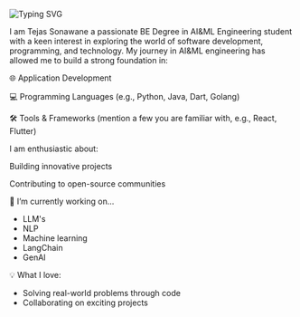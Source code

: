 ![Typing SVG](https://readme-typing-svg.demolab.com/?lines=AI+Engineering;Tech+enthusiastic;Always+Learning&center=true&width=600&height=50&color=000000)

I am Tejas Sonawane a passionate BE Degree in AI&ML Engineering student with a keen interest in exploring the world of software development, programming, and technology. My journey in AI&ML engineering has allowed me to build a strong foundation in:

🌐 Application Development

💻 Programming Languages (e.g., Python, Java, Dart, Golang)

🛠️ Tools & Frameworks (mention a few you are familiar with, e.g., React, Flutter)

I am enthusiastic about:

Building innovative projects

Contributing to open-source communities

🔭 I’m currently working on... 
  * LLM's
  * NLP
  * Machine learning
  * LangChain
  * GenAI

💡 What I love:
- Solving real-world problems through code
- Collaborating on exciting projects
